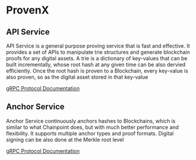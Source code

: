 # ProvenX

## API Service

API Service is a general purpose proving service that is fast and effective. It provides a set of APIs to manipulate trie structures and generate blockchain proofs for any digital assets. A trie is a dictionary of key-values that can be built incrementally, whose root hash at any given time can be also dervied efficiently. Once the root hash is proven to a Blockchain, every key-value is also proven, so as the digital asset stored in that key-value

[gRPC Protocol Documentation](api.html)

## Anchor Service

Anchor Service continuously anchors hashes to Blockchains, which is similar to what Chainpoint does, but with much better performance and flexibility. It supports multiple anchor types and proof formats. Digital signing can be also done at the Merkle root level

[gRPC Protocol Documentation](anchor.html)
